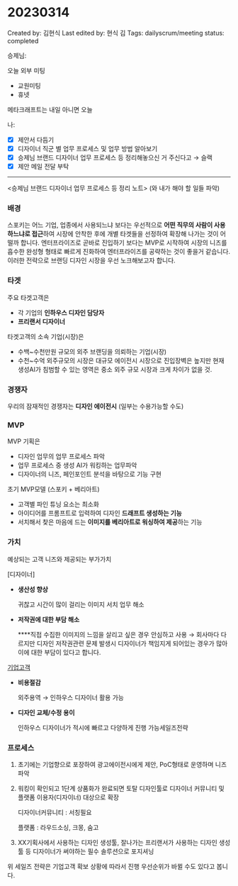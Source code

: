 # 20230314

Created by: 김현식
Last edited by: 현식 김
Tags: dailyscrum/meeting
status: completed

승제님:

오늘 외부 미팅

- 교원미팅
- 휴넷

메타크래프트는 내일 아니면 오늘

나:

- [x]  제안서 다듬기
- [x]  디자이너 직군 별 업무 프로세스 및 업무 방법 알아보기
- [x]  승제님 브랜드 디자이너 업무 프로세스 등 정리해놓으신 거 주신다고 → 슬랙
- [x]  제안 메일 전달 부탁

---

<승제님 브랜드 디자이너 업무 프로세스 등 정리 노트> (와 내가 해야 할 일들 파악)

### 배경

스포키는 어느 기업, 업종에서 사용되느냐 보다는 우선적으로 **어떤 직무의 사람이 사용하느냐로 접근**하여 시장에 안착한 후에 개별 타겟들을 선정하여 확장해 나가는 것이 어떨까 합니다. 엔터프라이즈로 곧바로 진입하기 보다는 MVP로 시작하여 시장의 니즈를 흡수한 완성형 형태로 빠르게 진화하여 엔터프라이즈를 공략하는 것이 좋을거 같습니다. 이러한 전략으로 브랜딩 디자인 시장을 우선 노크해보고자 합니다.

### 타겟

주요 타겟고객은

- 각 기업의 **인하우스 디자인 담당자**
- **프리랜서 디자이너**

타겟고객의 소속 기업(시장)은

- 수백~수천만원 규모의 외주 브랜딩을 의뢰하는 기업(시장)
- 수천~수억 외주규모의 시장은 대규모 에이전시 시장으로 진입장벽은 높지만 현재 생성AI가 침범할 수 있는 영역은 중소 외주 규모 시장과 크게 차이가 없을 것.

### 경쟁자

우리의 잠재적인 경쟁자는 **디자인 에이전시** (일부는 수용가능할 수도) 

### MVP

MVP 기획은

- 디자인 업무의 업무 프로세스 파악
- 업무 프로세스 중 생성 AI가 워킹하는 업무파악
- 디자이너의 니즈, 페인포인트 분석을 바탕으로 기능 구현

초기 MVP모델 (스포키 + 베리아트)

- 고객별 파인 튜닝 요소는 최소화
- 아이디어를 프롬프트로 입력하여 디자인 **드래프트 생성하는 기능**
- 서치해서 찾은 마음에 드는 **이미지를 베리아트로 워싱하여 제공**하는 기능

### 가치

예상되는 고객 니즈와 제공되는 부가가치

[디자이너]

- **생산성 향상**
    
    귀찮고 시간이 많이 걸리는 이미지 서치 업무 해소
    
- **저작권에 대한 부담 해소**
    
    ****직접 수집한 이미지의 느낌을 살리고 싶은 경우 안심하고 사용 → 회사마다 다르지만 디자인 저작권관련 문제 발생시 디자이너가 책임지게 되어있는 경우가 많아 이에 대한 부담이 있다고 합니다.
    

[기업고객](엔드유저)

- **비용절감**
    
    외주용역 → 인하우스 디자이너 활용 가능
    
- **디자인 교체/수정 용이**
    
    인하우스 디자이너가 적시에 빠르고 다양하게 진행 가능세일즈전략
    

### 프로세스

1. 초기에는 기업향으로 포장하여 광고에이전시에게 제안, PoC형태로 운영하며 니즈 파악
2. 워킹이 확인되고 1단계 상품화가 완료되면 토탈 디자인툴로 디자이너 커뮤니티 및 플랫폼 이용자(디자이너) 대상으로 확장
    
    디자이너커뮤니티 : 서칭필요
    
    플랫폼 : 라우드소싱, 크몽, 숨고
    
3. XX기획사에서 사용하는 디자인 생성툴, 잘나가는 프리랜서가 사용하는 디자인 생성툴 등 디자이너가 써야하는 필수 솔루션으로 포지셔닝

위 세일즈 전략은 기업고객 확보 상황에 따라서 진행 우선순위가 바뀔 수도 있다고 봅니다.